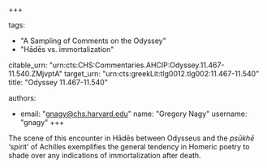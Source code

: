 +++

tags:
- "A Sampling of Comments on the Odyssey"
- "Hādēs vs. immortalization"

citable_urn: "urn:cts:CHS:Commentaries.AHCIP:Odyssey.11.467-11.540.ZMjvptA"
target_urn: "urn:cts:greekLit:tlg0012.tlg002:11.467-11.540"
title: "Odyssey 11.467-11.540"

authors:
- email: "gnagy@chs.harvard.edu"
  name: "Gregory Nagy"
  username: "gnagy"
+++

<p>The scene of this encounter in Hādēs between Odysseus and the <em>psūkhē</em> ‘spirit’ of Achilles exemplifies the general tendency in Homeric poetry to shade over any indications of immortalization after death. </p>